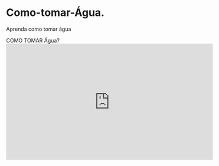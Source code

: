 # Como-tomar-Água.
Aprenda como tomar água
<body>
<!DOCTYPE html>
<html lang="pt-br">
<head>COMO TOMAR Água?
    <meta charset="UTF-8">
    <meta name="viewport" content="width=device-width, initial-scale=1.0">
    <title>Document</title>
</head>




<iframe width="560" height="315" src="https://www.youtube.com/embed/bCkCWnmAD-o?si=mvus_L4koagqvPOZ" title="YouTube video player" frameborder="0" allow="accelerometer; autoplay; clipboard-write; encrypted-media; gyroscope; picture-in-picture; web-share" referrerpolicy="strict-origin-when-cross-origin" allowfullscreen></iframe>



    
</body>
</html>